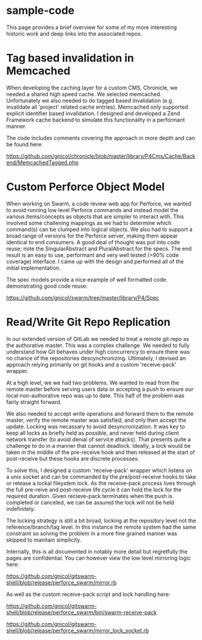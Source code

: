 # sample-code

This page provides a brief overview for some of my more interesting historic work and deep links into the associated repos.

# Tag based invalidation in Memcached

When developing the caching layer for a custom CMS, Chronicle, we needed a shared high speed cache. We selected memcached. Unfortunately we also needed to do tagged based invalidation (e.g. invalidate all 'project' related cache entries). Memcached only supported explicit identifier based invalidation. I designed and developed a Zend Framework cache backend to simulate this functionality in a performant manner.

The code includes comments covering the approach in more depth and can be found here:

https://github.com/gnicol/chronicle/blob/master/library/P4Cms/Cache/Backend/MemcachedTagged.php

# Custom Perforce Object Model

When working on Swarm, a code review web app for Perforce, we wanted to avoid running low level Perforce commands and instead model the various items/concepts as objects that are simpler to interact with. This involved some challening mappings as we had to determine which command(s) can be clumped into logical objects. We also had to support a broad range of versions for the Perforce server, making them appear identical to end consumers. A good deal of thought was put into code reuse; note the SingularAbstract and PluralAbstract for the specs. The end result is an easy to use, performant and very well tested (>90% code coverage) interface. I came up with the design and performed all of the initial implementation.

The spec models provide a nice example of well formatted code demonstrating good code reuse:

https://github.com/gnicol/swarm/tree/master/library/P4/Spec

# Read/Write Git Repo Replication

In our extended version of GitLab we needed to treat a remote git repo as the authorative master. This was a complex challenge. We needed to fully understand how Git behaves under high concurrency to ensure there was no chance of the repositories descynchronizing. Ultimately, I devised an approach relying primarily on git hooks and a custom 'receive-pack' wrapper.

At a high level, we we had two problems. We wanted to read from the remote master before serving users data or accepting a push to ensure our local non-authorative repo was up to date. This half of the problem was fairly straight forward.

We also needed to accept write operations and forward them to the remote master, verify the remote master was satisfied, and only then accept the update. Locking was necassary to avoid desyncronization. It was key to keep all locks as briefly held as possible, and never held during client network transfer (to avoid denial of service attacks). That presents quite a challenge to do in a manner that cannot deadlock. Ideally, a lock would be taken in the middle of the pre-receive hook and then released at the start of post-receive but these hooks are discrete processes.

To solve this, I designed a custom 'receive-pack' wrapper which listens on a unix socket and can be commanded by the pre/post-receive hooks to take or release a lockal fileystem lock. As the receive-pack process lives through the full pre-reive and post-receive life cycle it can hold the lock for the required duration. Given recieve-pack terminates when the push is completed or canceled, we can be assured the lock will not be held indefinitely. 

The locking strategy is still a bit broad, locking at the repository level not the reference/branch/tag level. In this instance the remote system had the same constraint so solving the problem in a more fine grained manner was skipped to maintain simplicity.

Internally, this is all documented in notably more detail but regretfully the pages are confidential. You can however view the low level mirroring logic here:

https://github.com/gnicol/gitswarm-shell/blob/release/perforce_swarm/mirror.rb

As well as the custom receive-pack script and lock handling here:

https://github.com/gnicol/gitswarm-shell/blob/release/perforce_swarm/bin/swarm-receive-pack

https://github.com/gnicol/gitswarm-shell/blob/release/perforce_swarm/mirror_lock_socket.rb
